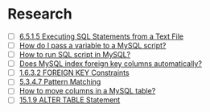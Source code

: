 # Research

- [ ] [6.5.1.5 Executing SQL Statements from a Text File](https://dev.mysql.com/doc/refman/8.0/en/mysql-batch-commands.html)
- [ ] [How do I pass a variable to a MySQL script?](https://www.tutorialspoint.com/how-do-i-pass-a-variable-to-a-mysql-script)
- [ ] [How to run SQL script in MySQL?](https://stackoverflow.com/questions/8940230/how-to-run-sql-script-in-mysql)
- [ ] [Does MySQL index foreign key columns automatically?](https://stackoverflow.com/questions/304317/does-mysql-index-foreign-key-columns-automatically)
- [ ] [1.6.3.2 FOREIGN KEY Constraints](https://dev.mysql.com/doc/refman/8.0/en/constraint-foreign-key.html#:~:text=MySQL%20requires%20that%20foreign%20key,column%2C%20an%20index%20is%20created.)
- [ ] [5.3.4.7 Pattern Matching](https://dev.mysql.com/doc/refman/8.0/en/pattern-matching.html)
- [ ] [How to move columns in a MySQL table?](https://stackoverflow.com/questions/6805426/how-to-move-columns-in-a-mysql-table)
- [ ] [15.1.9 ALTER TABLE Statement](https://dev.mysql.com/doc/refman/8.0/en/alter-table.html)
